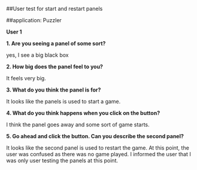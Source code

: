 ##User test for start and restart panels

##application:  Puzzler


**User 1**

**1. Are you seeing a panel of some sort?**

yes, I see a big black box


**2. How big does the panel feel to you?**

It feels very big.


**3. What do you think the panel is for?**

It looks like the panels is used to start a game.

**4. What do you think happens when you click on the button?**

I think the panel goes away and some sort of game starts.

**5. Go ahead and click the button.  Can you describe the second panel?**

It looks like the second panel is used to restart the game.  At this point, the user was confused as there was no game played.
I informed the user that I was only user testing the panels at this point. 



